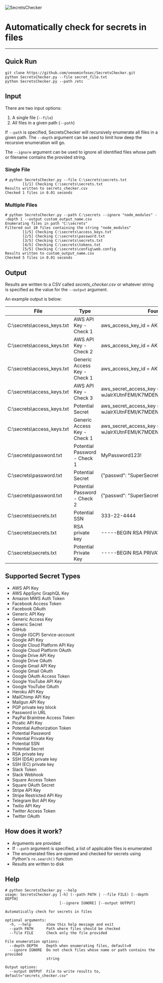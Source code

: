 ![SecretsChecker](https://i.imgur.com/qXXqpXV.png)

# Automatically check for secrets in files

---

## Quick Run
```
git clone https://github.com/venominfosec/SecretsChecker.git
python SecretsChecker.py --file secret_file.txt
python SecretsChecker.py --path /etc
```


## Input
There are two input options:
1. A single file (`--file`)
2. All files in a given path (`--path`)

If `--path` is specified, SecretsChecker will recursively enumerate all files in a given path. The `--depth` argument can be used to limit how deep the recursive enumeration will go.

The `--ignore` argument can be used to ignore all identified files whose path or filename contains the provided string.

### Single File
```
# python SecretsChecker.py --file C:\secrets\secrets.txt
        [1/1] Checking C:\secrets\secrets.txt
Results written to secrets_checker.csv
Checked 1 files in 0.01 seconds
```

### Multiple Files
```
# python SecretsChecker.py --path C:\secrets --ignore "node_modules" --depth 1 --output custom_output_name.csv
Enumerating files in path "C:\secrets"
Filtered out 10 files containing the string "node_modules"
        [1/5] Checking C:\secrets\access_keys.txt
        [2/5] Checking C:\secrets\password.txt
        [3/5] Checking C:\secrets\secrets.txt
        [4/5] Checking C:\secrets\tokens.txt
        [5/5] Checking C:\secrets\config\web.config
Results written to custom_output_name.csv
Checked 5 files in 0.01 seconds
```


## Output
Results are written to a CSV called *secrets_checker.csv*  or whatever string is specified as the value for the `--output` argument.

An example output is below:

| File                       | Type                         | FoundList                                                        |
|----------------------------|------------------------------|------------------------------------------------------------------|
| C:\secrets\access_keys.txt | AWS API Key - Check 1        | aws_access_key_id = AKIAIOSFODNN7EXAMPLE                         |
| C:\secrets\access_keys.txt | AWS API Key - Check 2        | aws_access_key_id = AKIAIOSFODNN7EXAMPLE                         |
| C:\secrets\access_keys.txt | Generic Access Key - Check 1 | aws_access_key_id = AKIAIOSFODNN7EXAMPLE                         |
| C:\secrets\access_keys.txt | AWS API Key - Check 3        | aws_secret_access_key = wJalrXUtnFEMI/K7MDENG/bPxRfiCYEXAMPLEKEY |
| C:\secrets\access_keys.txt | Potential Secret             | aws_secret_access_key = wJalrXUtnFEMI/K7MDENG/bPxRfiCYEXAMPLEKEY |
| C:\secrets\access_keys.txt | Generic Access Key - Check 1 | aws_secret_access_key = wJalrXUtnFEMI/K7MDENG/bPxRfiCYEXAMPLEKEY |
| C:\secrets\password.txt    | Potential Password - Check 1 | MyPassword123!                                                   |
| C:\secrets\password.txt    | Potential Secret             | {"passwd": "SuperSecret")                                        |
| C:\secrets\password.txt    | Potential Password - Check 2 | {"passwd": "SuperSecret")                                        |
| C:\secrets\secrets.txt     | Potential SSN                | 333-22-4444                                                      | 
| C:\secrets\secrets.txt     | RSA private key              | -----BEGIN RSA PRIVATE KEY-----                                  |
| C:\secrets\secrets.txt     | Potential Private Key        | -----BEGIN RSA PRIVATE KEY-----                                  |


## Supported Secret Types
* AWS API Key
* AWS AppSync GraphQL Key
* Amazon MWS Auth Token
* Facebook Access Token
* Facebook OAuth
* Generic API Key
* Generic Access Key
* Generic Secret
* GitHub
* Google (GCP) Service-account
* Google API Key
* Google Cloud Platform API Key
* Google Cloud Platform OAuth
* Google Drive API Key
* Google Drive OAuth
* Google Gmail API Key
* Google Gmail OAuth
* Google OAuth Access Token
* Google YouTube API Key
* Google YouTube OAuth
* Heroku API Key
* MailChimp API Key
* Mailgun API Key
* PGP private key block
* Password in URL
* PayPal Braintree Access Token
* Picatic API Key
* Potential Authorization Token
* Potential Password
* Potential Private Key
* Potential SSN
* Potential Secret
* RSA private key
* SSH (DSA) private key
* SSH (EC) private key
* Slack Token
* Slack Webhook
* Square Access Token
* Square OAuth Secret
* Stripe API Key
* Stripe Restricted API Key
* Telegram Bot API Key
* Twilio API Key
* Twitter Access Token
* Twitter OAuth


## How does it work?
* Arguments are provided
* If `--path` argument is specified, a list of applicable files is enumerated
* The enumerated files are opened and checked for secrets using Python's `re.search()` function
* Results are written to disk


## Help
```
# python SecretsChecker.py --help
usage: SecretsChecker.py [-h] (--path PATH | --file FILE) [--depth DEPTH]
                         [--ignore IGNORE] [--output OUTPUT]

Automatically check for secrets in files

optional arguments:
  -h, --help       show this help message and exit
  --path PATH      Path where files should be checked
  --file FILE      Check only the file provided

File enumeration options:
  --depth DEPTH    Depth when enumerating files, default=0
  --ignore IGNORE  Do not check files whose name or path contains the provided
                   string

Output options:
  --output OUTPUT  File to write results to, default="secrets_checker.csv"
```
